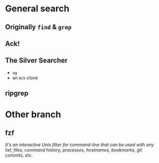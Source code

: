 # General search

## Originally `find` & `grep`

## Ack!

## The Silver Searcher 
* `ag`
* an `Ack` clone

## ripgrep

# Other branch
## fzf

*It's an interactive Unix filter for command-line that can be used with any list; files, command history, processes, hostnames, bookmarks, git commits, etc.*
